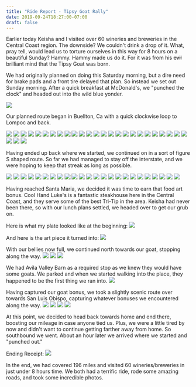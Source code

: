 ```yaml
---
title: "Ride Report - Tipsy Goat Rally"
date: 2019-09-24T18:27:00-07:00
draft: false
---
```

<!-- markdownlint-disable MD033 -->
<!-- markdownlint-disable MD026 -->
Earlier today Keisha and I visited over 60 wineries and breweries in the Central Coast region. The downside? We couldn't drink a drop of it. What, pray tell, would lead us to torture ourselves in this way for 8 hours on a beautiful Sunday? Hammy. Hammy made us do it. For it was from his ~~evil~~ brilliant mind that the Tipsy Goat was born.

We had originally planned on doing this Saturday morning, but a dire need for brake pads and a front tire delayed that plan. So instead we set out Sunday morning. After a quick breakfast at McDonald's, we "punched the clock" and headed out into the wild blue yonder.

<img class='ridelog-image' src='/images/tipsy_goat/IMG_1722.jpg'>

Our planned route began in Buellton, Ca with a quick clockwise loop to Lompoc and back.

<img class='ridelog-image' src='/images/tipsy_goat/IMG_2851.jpg'>
<img class='ridelog-image' src='/images/tipsy_goat/IMG_2852.jpg'>
<img class='ridelog-image' src='/images/tipsy_goat/IMG_1723.jpg'>
<img class='ridelog-image' src='/images/tipsy_goat/IMG_1724.jpg'>
<img class='ridelog-image' src='/images/tipsy_goat/IMG_1726.jpg'>
<img class='ridelog-image' src='/images/tipsy_goat/IMG_1725.jpg'>
<img class='ridelog-image' src='/images/tipsy_goat/IMG_1727.jpg'>
<img class='ridelog-image' src='/images/tipsy_goat/IMG_1728.jpg'>
<img class='ridelog-image' src='/images/tipsy_goat/IMG_1729.jpg'>
<img class='ridelog-image' src='/images/tipsy_goat/IMG_1730.jpg'>
<img class='ridelog-image' src='/images/tipsy_goat/IMG_1732.jpg'>
<img class='ridelog-image' src='/images/tipsy_goat/IMG_1733.jpg'>
<img class='ridelog-image' src='/images/tipsy_goat/IMG_1734.jpg'>
<img class='ridelog-image' src='/images/tipsy_goat/IMG_1735.jpg'>
<img class='ridelog-image' src='/images/tipsy_goat/IMG_1736.jpg'>
<img class='ridelog-image' src='/images/tipsy_goat/IMG_1737.jpg'>
<img class='ridelog-image' src='/images/tipsy_goat/IMG_1738.jpg'>
<img class='ridelog-image' src='/images/tipsy_goat/IMG_1739.jpg'>
<img class='ridelog-image' src='/images/tipsy_goat/IMG_2853.jpg'>
<img class='ridelog-image' src='/images/tipsy_goat/IMG_1740.jpg'>
<img class='ridelog-image' src='/images/tipsy_goat/IMG_1741.jpg'>
<img class='ridelog-image' src='/images/tipsy_goat/IMG_1742.jpg'>
<img class='ridelog-image' src='/images/tipsy_goat/IMG_1743.jpg'>
<img class='ridelog-image' src='/images/tipsy_goat/IMG_1744.jpg'>
<img class='ridelog-image' src='/images/tipsy_goat/IMG_1746.jpg'>
<img class='ridelog-image' src='/images/tipsy_goat/IMG_1747.jpg'>
<img class='ridelog-image' src='/images/tipsy_goat/IMG_1748.jpg'>
<img class='ridelog-image' src='/images/tipsy_goat/IMG_1749.jpg'>

Having ended up back where we started, we continued on in a sort of figure S shaped route. So far we had managed to stay off the interstate, and we were hoping to keep that streak as long as possible.

<img class='ridelog-image' src='/images/tipsy_goat/IMG_1750.jpg'>
<img class='ridelog-image' src='/images/tipsy_goat/IMG_1752.jpg'>
<img class='ridelog-image' src='/images/tipsy_goat/IMG_1753.jpg'>
<img class='ridelog-image' src='/images/tipsy_goat/IMG_1754.jpg'>
<img class='ridelog-image' src='/images/tipsy_goat/IMG_1755.jpg'>
<img class='ridelog-image' src='/images/tipsy_goat/IMG_1756.jpg'>
<img class='ridelog-image' src='/images/tipsy_goat/IMG_1757.jpg'>
<img class='ridelog-image' src='/images/tipsy_goat/IMG_1758.jpg'>
<img class='ridelog-image' src='/images/tipsy_goat/IMG_1759.jpg'>
<img class='ridelog-image' src='/images/tipsy_goat/IMG_1760.jpg'>
<img class='ridelog-image' src='/images/tipsy_goat/IMG_1762.jpg'>
<img class='ridelog-image' src='/images/tipsy_goat/IMG_1763.jpg'>
<img class='ridelog-image' src='/images/tipsy_goat/IMG_1764.jpg'>
<img class='ridelog-image' src='/images/tipsy_goat/IMG_1765.jpg'>
<img class='ridelog-image' src='/images/tipsy_goat/IMG_1766.jpg'>
<img class='ridelog-image' src='/images/tipsy_goat/IMG_1767.jpg'>
<img class='ridelog-image' src='/images/tipsy_goat/IMG_1768.jpg'>
<img class='ridelog-image' src='/images/tipsy_goat/IMG_1769.jpg'>
<img class='ridelog-image' src='/images/tipsy_goat/IMG_1770.jpg'>
<img class='ridelog-image' src='/images/tipsy_goat/IMG_1771.jpg'>
<img class='ridelog-image' src='/images/tipsy_goat/IMG_1772.jpg'>
<img class='ridelog-image' src='/images/tipsy_goat/IMG_1773.jpg'>
<img class='ridelog-image' src='/images/tipsy_goat/IMG_1774.jpg'>
<img class='ridelog-image' src='/images/tipsy_goat/IMG_1775.jpg'>

Having reached Santa Maria, we decided it was time to earn that food art bonus. Cool Hand Luke's is a fantastic steakhouse here in the Central Coast, and they serve some of the best Tri-Tip in the area. Keisha had never been there, so with our lunch plans settled, we headed over to get our grub on.

Here is what my plate looked like at the beginning:
<img class='ridelog-image' src='/images/tipsy_goat/IMG_2916.jpg'>

And here is the art piece it turned into:
<img class='ridelog-image' src='/images/tipsy_goat/IMG_2919.jpg'>

With our bellies now full, we continued north towards our goat, stopping along the way.
<img class='ridelog-image' src='/images/tipsy_goat/IMG_1778.jpg'>
<img class='ridelog-image' src='/images/tipsy_goat/IMG_1779.jpg'>
<img class='ridelog-image' src='/images/tipsy_goat/IMG_1780.jpg'>

We had Avila Valley Barn as a required stop as we knew they would have some goats. We parked and when we started walking into the place, they happened to be the first thing we ran into.
<img class='ridelog-image' src='/images/tipsy_goat/IMG_2922.jpg'>

Having captured our goat bonus, we took a slightly scenic route over towards San Luis Obispo, capturing whatever bonuses we encountered along the way.
<img class='ridelog-image' src='/images/tipsy_goat/IMG_1781.jpg'>
<img class='ridelog-image' src='/images/tipsy_goat/IMG_1782.jpg'>
<img class='ridelog-image' src='/images/tipsy_goat/IMG_1783.jpg'>
<img class='ridelog-image' src='/images/tipsy_goat/IMG_1784.jpg'>

At this point, we decided to head back towards home and end there, boosting our mileage in case anyone tied us. Plus, we were a little tired by now and didn't want to continue getting farther away from home. So southbound we went. About an hour later we arrived where we started and "punched out."

Ending Receipt:
<img class='ridelog-image' src='/images/tipsy_goat/IMG_1785.jpg'>

In the end, we had covered 196 miles and visited 60 wineries/breweries in just under 8 hours time. We both had a terrific ride, rode some amazing roads, and took some incredible photos.
